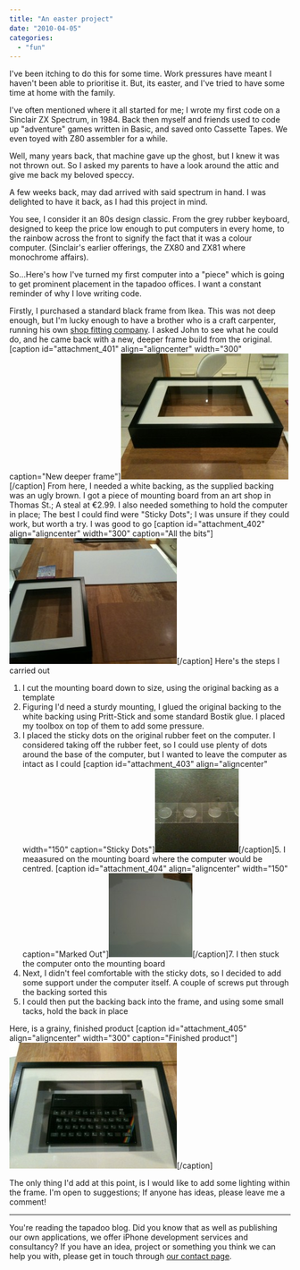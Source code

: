 ```yaml
---
title: "An easter project"
date: "2010-04-05"
categories: 
  - "fun"
---
```


I've been itching to do this for some time. Work pressures have meant I haven't been able to prioritise it. But, its easter, and I've tried to have some time at home with the family.

I've often mentioned where it all started for me; I wrote my first code on a Sinclair ZX Spectrum, in 1984. Back then myself and friends used to code up "adventure" games written in Basic, and saved onto Cassette Tapes. We even toyed with Z80 assembler for a while.

Well, many years back, that machine gave up the ghost, but I knew it was not thrown out. So I asked my parents to have a look around the attic and give me back my beloved speccy.

A few weeks back, may dad arrived with said spectrum in hand. I was delighted to have it back, as I had this project in mind.

You see, I consider it an 80s design classic. From the grey rubber keyboard, designed to keep the price low enough to put computers in every home, to the rainbow across the front to signify the fact that it was a colour computer. (Sinclair's earlier offerings, the ZX80 and ZX81 where monochrome affairs).

So...Here's how I've turned my first computer into a "piece" which is going to get prominent placement in the tapadoo offices. I want a constant reminder of why I love writing code.

Firstly, I purchased a standard black frame from Ikea. This was not deep enough, but I'm lucky enough to have a brother who is a craft carpenter, running his own [shop fitting company](http://shinnay.com). I asked John to see what he could do, and he came back with a new, deeper frame build from the original. \[caption id="attachment\_401" align="aligncenter" width="300" caption="New deeper frame"\]![New deeper frame](images/IMG_0644-300x225.jpg "IMG_0644")\[/caption\] From here, I needed a white backing, as the supplied backing was an ugly brown. I got a piece of mounting board from an art shop in Thomas St.; A steal at €2.99. I also needed something to hold the computer in place; The best I could find were "Sticky Dots"; I was unsure if they could work, but worth a try. I was good to go \[caption id="attachment\_402" align="aligncenter" width="300" caption="All the bits"\]![All the bits](images/IMG_0643-300x225.jpg "IMG_0643")\[/caption\] Here's the steps I carried out

1. I cut the mounting board down to size, using the original backing as a template
2. Figuring I'd need a sturdy mounting, I glued the original backing to the white backing using Pritt-Stick and some standard Bostik glue. I placed my toolbox on top of them to add some pressure.
3. I placed the sticky dots on the original rubber feet on the computer. I considered taking off the rubber feet, so I could use plenty of dots around the base of the computer, but I wanted to leave the computer as intact as I could
\[caption id="attachment\_403" align="aligncenter" width="150" caption="Sticky Dots"\]![Sticky Dots](images/IMG_0652-150x150.jpg "IMG_0652")\[/caption\]5. I meaasured on the mounting board where the computer would be centred.
\[caption id="attachment\_404" align="aligncenter" width="150" caption="Marked Out"\]![Marked Out](images/IMG_0653-150x150.jpg "IMG_0653")\[/caption\]7. I then stuck the computer onto the mounting board
8. Next, I didn't feel comfortable with the sticky dots, so I decided to add some support under the computer itself. A couple of screws put through the backing sorted this
9. I could then put the backing back into the frame, and using some small tacks, hold the back in place

Here, is a grainy, finished product \[caption id="attachment\_405" align="aligncenter" width="300" caption="Finished product"\]![Finished product](images/IMG_0657-300x225.jpg "IMG_0657")\[/caption\]

The only thing I'd add at this point, is I would like to add some lighting within the frame. I'm open to suggestions; If anyone has ideas, please leave me a comment!

* * *

You're reading the tapadoo blog. Did you know that as well as publishing our own applications, we offer iPhone development services and consultancy? If you have an idea, project or something you think we can help you with, please get in touch through [our contact page](https://tapadoo.wpengine.com/contact/).
